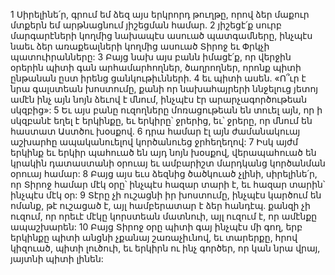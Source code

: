 1 Սիրելինե՛ր, գրում եմ ձեզ այս երկրորդ թուղթը, որով ձեր մաքուր մտքերն եմ արթնացնում յիշեցման համար. 2 յիշեցէ՛ք սուրբ մարգարէների կողմից նախապէս ասուած պատգամները, ինչպէս նաեւ ձեր առաքեալների կողմից ասուած Տիրոջ եւ Փրկչի պատուիրանները: 3 Բայց նախ այս բանն իմացէ՛ք, որ վերջին օրերին պիտի գան արհամարհողներ, ծաղրողներ, որոնք պիտի ընթանան ըստ իրենց ցանկութիւնների. 4 եւ պիտի ասեն. «Ո՞ւր է նրա գալստեան խոստումը, քանի որ նախահայրերի ննջելուց յետոյ ամէն ինչ այն նոյն ձեւով է մնում, ինչպէս էր արարչագործութեան սկզբից»: 5 Եւ այս բանը ուզողները մոռացութեան են տուել այն, որ ի սկզբանէ եղել է երկինքը, եւ երկիրը՝ ջրերից, եւ՝ ջրերը, որ մնում են հաստատ Աստծու խօսքով. 6 դրա համար էլ այն ժամանակուայ աշխարհը ապականուելով կործանուեց ջրհեղեղով: 7 Իսկ այժմ երկինք եւ երկիր պահուած են այդ նոյն խօսքով, վերապահուած են կրակին դատաստանի օրուայ եւ ամբարիշտ մարդկանց կործանման օրուայ համար:
8 Բայց այս եւս ձեզնից ծածկուած չլինի, սիրելինե՛ր, որ Տիրոջ համար մէկ օրը՝ ինչպէս հազար տարի է, եւ հազար տարին՝ ինչպէս մէկ օր: 9 Տէրը չի ուշացնի իր խոստումը, ինչպէս կարծում են ոմանք, թէ ուշացած է, այլ համբերատար է ձեր հանդէպ. քանզի չի ուզում, որ որեւէ մէկը կորստեան մատնուի, այլ ուզում է, որ ամէնքը ապաշխարեն: 10 Բայց Տիրոջ օրը պիտի գայ ինչպէս մի գող, երբ երկինքը պիտի անցնի չքանայ շառաչիւնով, եւ տարերքը, հրով կիզուած, պիտի լուծուի, եւ երկիրն ու ինչ գործեր, որ կան նրա վրայ, յայտնի պիտի լինեն:
